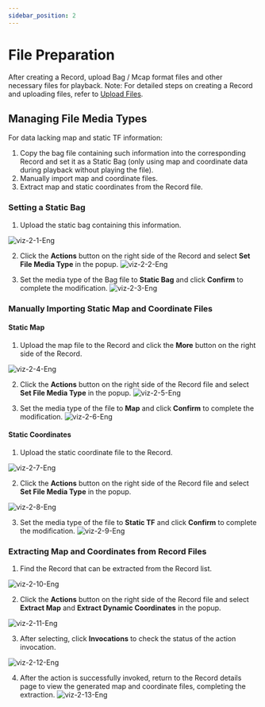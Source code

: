 ```yaml
---
sidebar_position: 2
---
```


# File Preparation

After creating a Record, upload Bag / Mcap format files and other necessary files for playback.
Note: For detailed steps on creating a Record and uploading files, refer to [Upload Files](../4-record/2-upload-files.md).

## Managing File Media Types

For data lacking map and static TF information:
1. Copy the bag file containing such information into the corresponding Record and set it as a Static Bag (only using map and coordinate data during playback without playing the file).
2. Manually import map and coordinate files.
3. Extract map and static coordinates from the Record file.

### Setting a Static Bag

1. Upload the static bag containing this information.
    
![viz-2-1-Eng](../img/viz-2-1-Eng.png)

2. Click the **Actions** button on the right side of the Record and select **Set File Media Type** in the popup.
![viz-2-2-Eng](../img/viz-2-2-Eng.png)

3. Set the media type of the Bag file to **Static Bag** and click **Confirm** to complete the modification.
![viz-2-3-Eng](../img/viz-2-3-Eng.png)

### Manually Importing Static Map and Coordinate Files

#### Static Map

1. Upload the map file to the Record and click the **More** button on the right side of the Record.
   
![viz-2-4-Eng](../img/viz-2-4-Eng.png)
 
2. Click the **Actions** button on the right side of the Record file and select **Set File Media Type** in the popup.
![viz-2-5-Eng](../img/viz-2-5-Eng.png)
 
3. Set the media type of the file to **Map** and click **Confirm** to complete the modification.
![viz-2-6-Eng](../img/viz-2-6-Eng.png)

#### Static Coordinates

1. Upload the static coordinate file to the Record.
   
![viz-2-7-Eng](../img/viz-2-7-Eng.png)
 
2. Click the **Actions** button on the right side of the Record file and select **Set File Media Type** in the popup.
   
![viz-2-8-Eng](../img/viz-2-8-Eng.png)
 
3. Set the media type of the file to **Static TF** and click **Confirm** to complete the modification.
![viz-2-9-Eng](../img/viz-2-9-Eng.png)

### Extracting Map and Coordinates from Record Files

1. Find the Record that can be extracted from the Record list.
   
![viz-2-10-Eng](../img/viz-2-10-Eng.png)
 
2. Click the **Actions** button on the right side of the Record file and select **Extract Map** and **Extract Dynamic Coordinates** in the popup.
    
![viz-2-11-Eng](../img/viz-2-11-Eng.png)
 
3. After selecting, click **Invocations** to check the status of the action invocation.
   
![viz-2-12-Eng](../img/viz-2-12-Eng.png)
 
4. After the action is successfully invoked, return to the Record details page to view the generated map and coordinate files, completing the extraction.
![viz-2-13-Eng](../img/viz-2-13-Eng.png)

